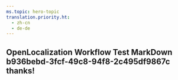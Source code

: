 ```yaml
---
ms.topic: hero-topic
translation.priority.ht: 
  - zh-cn
  - de-de
---
```

## OpenLocalization Workflow Test MarkDown b936bebd-3fcf-49c8-94f8-2c495df9867c thanks!

